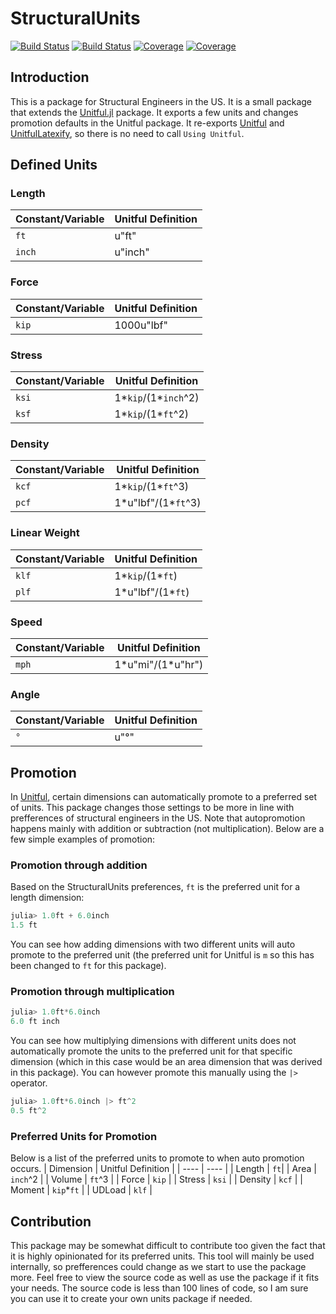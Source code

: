 # StructuralUnits

<!-- #[![Stable](https://img.shields.io/badge/docs-stable-blue.svg)](https://co1emi11er2.github.io/StructuralUnits.jl/stable/) -->
<!-- [![Dev](https://img.shields.io/badge/docs-dev-blue.svg)](https://co1emi11er2.github.io/StructuralUnits.jl/dev/) -->
[![Build Status](https://github.com/co1emi11er2/StructuralUnits.jl/actions/workflows/CI.yml/badge.svg?branch=main)](https://github.com/co1emi11er2/StructuralUnits.jl/actions/workflows/CI.yml?query=branch%3Amain)
[![Build Status](https://ci.appveyor.com/api/projects/status/github/co1emi11er2/StructuralUnits.jl?svg=true)](https://ci.appveyor.com/project/co1emi11er2/StructuralUnits-jl)
[![Coverage](https://codecov.io/gh/co1emi11er2/StructuralUnits.jl/branch/main/graph/badge.svg)](https://codecov.io/gh/co1emi11er2/StructuralUnits.jl)
[![Coverage](https://coveralls.io/repos/github/co1emi11er2/StructuralUnits.jl/badge.svg?branch=main)](https://coveralls.io/github/co1emi11er2/StructuralUnits.jl?branch=main)

## Introduction

This is a package for Structural Engineers in the US. It is a small package that extends the [Unitful.jl](https://github.com/PainterQubits/Unitful.jl) package. It exports a few units and changes promotion defaults in the Unitful package. It re-exports [Unitful](https://github.com/PainterQubits/Unitful.jl) and [UnitfulLatexify](https://github.com/gustaphe/UnitfulLatexify.jl), so there is no need to call `Using Unitful`. 

## Defined Units

### Length

| Constant/Variable | Unitful Definition |
| ---- | ---- |
| `ft`    | u"ft"|
| `inch` | u"inch" |

### Force

| Constant/Variable | Unitful Definition |
| ---- | ---- |
| `kip` | 1000u"lbf" |

### Stress

| Constant/Variable | Unitful Definition |
| ---- | ---- |
| `ksi` | 1\*`kip`/(1\*`inch`^2) |
| `ksf` | 1\*`kip`/(1\*`ft`^2) |

### Density

| Constant/Variable | Unitful Definition |
| ---- | ---- |
| `kcf` | 1\*`kip`/(1\*`ft`^3) |
| `pcf` | 1\*u"lbf"/(1\*`ft`^3) |

### Linear Weight

| Constant/Variable | Unitful Definition |
| ---- | ---- |
| `klf` | 1\*`kip`/(1\*`ft`) |
| `plf` | 1\*u"lbf"/(1\*`ft`) |

### Speed

| Constant/Variable | Unitful Definition |
| ---- | ---- |
| `mph` | 1\*u"mi"/(1\*u"hr") |

### Angle

| Constant/Variable | Unitful Definition |
| ---- | ---- |
| `°` | u"°" |

## Promotion

In [Unitful](https://github.com/PainterQubits/Unitful.jl), certain dimensions can automatically promote to a preferred set of units. This package changes those settings to be more in line with prefferences of structural engineers in the US. Note that autopromotion happens mainly with addition or subtraction (not multiplication). Below are a few simple examples of promotion:

### Promotion through addition

Based on the StructuralUnits preferences, `ft` is the preferred unit for a length dimension:

```julia
julia> 1.0ft + 6.0inch
1.5 ft
```

You can see how adding dimensions with two different units will auto promote to the preferred unit (the preferred unit for Unitful is `m` so this has been changed to `ft` for this package).

### Promotion through multiplication

```julia
julia> 1.0ft*6.0inch
6.0 ft inch
```

You can see how multiplying dimensions with different units does not automatically promote the units to the preferred unit for that specific dimension (which in this case would be an area dimension that was derived in this package). You can however promote this manually using the `|>` operator.

```julia
julia> 1.0ft*6.0inch |> ft^2
0.5 ft^2
```

### Preferred Units for Promotion

Below is a list of the preferred units to promote to when auto promotion occurs.
| Dimension | Unitful Definition |
| ---- | ---- |
| Length    | `ft`|
| Area | `inch`^2 |
| Volume | `ft`^3 |
| Force | `kip` |
| Stress | `ksi` |
| Density | `kcf` |
| Moment | `kip`*`ft` |
| UDLoad | `klf` |

## Contribution

This package may be somewhat difficult to contribute too given the fact that it is highly opinionated for its preferred units. This tool will mainly be used internally, so prefferences could change as we start to use the package more. Feel free to view the source code as well as use the package if it fits your needs. The source code is less than 100 lines of code, so I am sure you can use it to create your own units package if needed.
